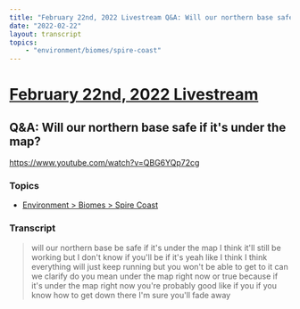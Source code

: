 ```yaml
---
title: "February 22nd, 2022 Livestream Q&A: Will our northern base safe if it's under the map?"
date: "2022-02-22"
layout: transcript
topics:
    - "environment/biomes/spire-coast"
---
```

# [February 22nd, 2022 Livestream](../2022-02-22.md)
## Q&A: Will our northern base safe if it's under the map?
https://www.youtube.com/watch?v=QBG6YQp72cg

### Topics
* [Environment > Biomes > Spire Coast](../topics/environment/biomes/spire-coast.md)

### Transcript

> will our northern base be safe if it's under the map I think it'll still be working but I don't know if you'll be if it's yeah like I think I think everything will just keep running but you won't be able to get to it can we clarify do you mean under the map right now or true because if it's under the map right now you're probably good like if you if you know how to get down there I'm sure you'll fade away
